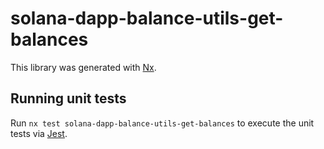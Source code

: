 # solana-dapp-balance-utils-get-balances

This library was generated with [Nx](https://nx.dev).

## Running unit tests

Run `nx test solana-dapp-balance-utils-get-balances` to execute the unit tests via [Jest](https://jestjs.io).
